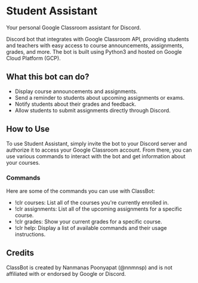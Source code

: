 # Student Assistant
Your personal Google Classroom assistant for Discord.

Discord bot that integrates with Google Classroom API, providing students and teachers with easy access to course announcements, assignments, grades, and more. The bot is built using Python3 and hosted on Google Cloud Platform (GCP).

## What this bot can do?
- Display course announcements and assignments.
- Send a reminder to students about upcoming assignments or exams.
- Notify students about their grades and feedback.
- Allow students to submit assignments directly through Discord.

## How to Use
To use Student Assistant, simply invite the bot to your Discord server and authorize it to access your Google Classroom account. From there, you can use various commands to interact with the bot and get information about your courses.

### Commands
Here are some of the commands you can use with ClassBot:

- !clr courses: List all of the courses you're currently enrolled in.
- !clr assignments: List all of the upcoming assignments for a specific course.
- !clr grades: Show your current grades for a specific course.
- !clr help: Display a list of available commands and their usage instructions.

## Credits
ClassBot is created by Nanmanas Poonyapat (@nnmnsp) and is not affiliated with or endorsed by Google or Discord.
